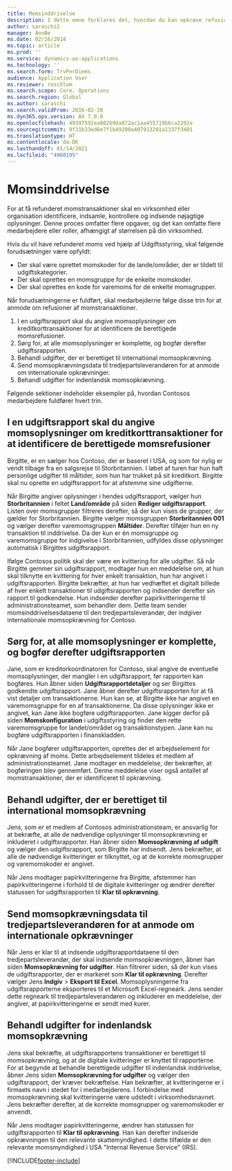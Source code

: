 ```yaml
---
title: Momsinddrivelse
description: I dette emne forklares det, hvordan du kan opkræve refusioner for momstransaktioner.
author: saraschi2
manager: AnnBe
ms.date: 02/26/2018
ms.topic: article
ms.prod: ''
ms.service: dynamics-ax-applications
ms.technology: ''
ms.search.form: TrvPerDiems
audience: Application User
ms.reviewer: roschlom
ms.search.scope: Core, Operations
ms.search.region: Global
ms.author: saraschi
ms.search.validFrom: 2016-02-28
ms.dyn365.ops.version: AX 7.0.0
ms.openlocfilehash: 49397592ea002b9da872ac1aa455719b6ca2292e
ms.sourcegitcommit: 9f31b33ed6e7f1b49200a407913201a1337f3401
ms.translationtype: HT
ms.contentlocale: da-DK
ms.lasthandoff: 01/14/2021
ms.locfileid: "4960195"
---
```

# <a name="vat-recovery"></a>Momsinddrivelse 

For at få refunderet momstransaktioner skal en virksomhed eller organisation identificere, indsamle, kontrollere og indsende nøjagtige oplysninger. Denne proces omfatter flere opgaver, og det kan omfatte flere medarbejdere eller roller, afhængigt af størrelsen på din virksomhed.

Hvis du vil have refunderet moms ved hjælp af Udgiftsstyring, skal følgende forudsætninger være opfyldt:

- Der skal være oprettet momskoder for de lande/områder, der er tildelt til udgiftskategorier.
- Der skal oprettes en momsgruppe for de enkelte momskoder.
- Der skal oprettes en kode for varemoms for de enkelte momsgrupper.

Når forudsætningerne er fuldført, skal medarbejderne følge disse trin for at anmode om refusioner af momstransaktioner.

1. I en udgiftsrapport skal du angive momsoplysninger om kreditkorttransaktioner for at identificere de berettigede momsrefusioner.
2. Sørg for, at alle momsoplysninger er komplette, og bogfør derefter udgiftsrapporten.
3. Behandl udgifter, der er berettiget til international momsopkrævning.
4. Send momsopkrævningsdata til tredjepartsleverandøren for at anmode om internationale opkrævninger.
5. Behandl udgifter for indenlandsk momsopkrævning.

Følgende sektioner indeholder eksempler på, hvordan Contosos medarbejdere fuldfører hvert trin.

## <a name="on-an-expense-report-enter-tax-information-about-credit-card-transactions-to-identify-eligible-vat-refunds"></a>I en udgiftsrapport skal du angive momsoplysninger om kreditkorttransaktioner for at identificere de berettigede momsrefusioner

Birgitte, er en sælger hos Contoso, der er baseret i USA, og som for nylig er vendt tilbage fra en salgsrejse til Storbritannien. I løbet af turen har hun haft personlige udgifter til måltider, som hun har trukket på sit kreditkort. Birgitte skal nu oprette en udgiftsrapport for at afstemme sine udgifterne.

Når Birgitte angiver oplysninger i hendes udgiftsrapport, vælger hun **Storbritannien** i feltet **Land/område** på siden **Rediger udgiftsrapport**. Listen over momsgrupper filtreres derefter, så der kun vises de grupper, der gælder for Storbritannien. Birgitte vælger momsgruppen **Storbritannien 001** og vælger derefter varemomsgruppen **Måltider**. Derefter tilføjer hun en ny transaktion til inddrivelse. Da der kun er én momsgruppe og varemomsgruppe for indgivelse i Storbritannien, udfyldes disse oplysninger automatisk i Birgittes udgiftsrapport.

Ifølge Contosos politik skal der være en kvittering for alle udgifter. Så når Birgitte gemmer sin udgiftsrapport, modtager hun en meddelelse om, at hun skal tilknytte en kvittering for hver enkelt transaktion, hun har angivet i udgiftsrapporten. Birgitte bekræfter, at hun har vedhæftet et digitalt billede af hver enkelt transaktioner til udgiftsrapporten og indsender derefter sin rapport til godkendelse. Hun indsender derefter papirkvitteringerne til administrationsteamet, som behandler dem. Dette team sender momsinddrivelsesdataene til den tredjepartsleverandør, der indgiver internationale momsopkrævning for Contoso.

## <a name="make-sure-that-all-tax-information-is-complete-and-then-post-the-expense-report"></a>Sørg for, at alle momsoplysninger er komplette, og bogfør derefter udgiftsrapporten

Jane, som er kreditorkoordinatoren for Contoso, skal angive de eventuelle momsoplysninger, der mangler i en udgiftsrapport, før rapporten kan bogføres. Hun åbner siden **Udgiftsrapportdetaljer** og ser Birgittes godkendte udgiftsrapport. Jane åbner derefter udgiftsrapporten for at få vist detaljer om transaktionerne. Hun kan se, at Birgitte ikke har angivet en varemomsgruppe for en af transaktionerne. Da disse oplysninger ikke er angivet, kan Jane ikke bogføre udgiftsrapporten. Jane kigger derfor på siden **Momskonfiguration** i udgiftsstyring og finder den rette varemomsgruppe for landet/området og transaktionstypen. Jane kan nu bogføre udgiftsrapporten i finanskladden.

Når Jane bogfører udgiftsrapporten, oprettes der et arbejdselement for opkrævning af moms. Dette arbejdselement tildeles et medlem af administrationsteamet. Jane modtager en meddelelse, der bekræfter, at bogføringen blev gennemført. Denne meddelelse viser også antallet af momstransaktioner, der er identificeret til opkrævning.

## <a name="process-expenses-that-are-eligible-for-international-vat-recovery"></a>Behandl udgifter, der er berettiget til international momsopkrævning

Jens, som er et medlem af Contosos administrationsteam, er ansvarlig for at bekræfte, at alle de nødvendige oplysninger til momsopkrævning er inkluderet i udgiftsrapporter. Han åbner siden **Momsopkrævning af udgift** og vælger den udgiftsrapport, som Birgitte har indsendt. Jens bekræfter, at alle de nødvendige kvitteringer er tilknyttet, og at de korrekte momsgrupper og varemomskoder er angivet.

Når Jens modtager papirkvitteringerne fra Birgitte, afstemmer han papirkvitteringerne i forhold til de digitale kvitteringer og ændrer derefter statussen for udgiftsrapporten til **Klar til opkrævning**.

## <a name="send-vat-recovery-data-to-the-third-party-vendor-to-file-international-recovery-returns"></a>Send momsopkrævningsdata til tredjepartsleverandøren for at anmode om internationale opkrævninger

Når Jens er klar til at indsende udgiftsrapportdataene til den tredjepartsleverandør, der skal indsende momsopkrævningen, åbner han siden **Momsopkrævning for udgifter**. Han filtrerer siden, så der kun vises de udgiftsrapporter, der er markeret som **Klar til opkrævning**. Derefter vælger Jens **Indgiv** &gt; **Eksport til Excel**. Momsoplysningerne fra udgiftsrapporterne eksporteres til et Microsoft Excel-regneark. Jens sender dette regneark til tredjepartsleverandøren og inkluderer en meddelelse, der angiver, at papirkvitteringerne er sendt med kurer.

## <a name="process-expenses-for-domestic-vat-recovery"></a>Behandl udgifter for indenlandsk momsopkrævning

Jens skal bekræfte, at udgiftsrapportens transaktioner er berettiget til momsopkrævning, og at de digitale kvitteringer er knyttet til rapporterne. For at begynde at behandle berettigede udgifter til indenlandsk inddrivelse, åbner Jens siden **Momsopkrævning for udgifter** og vælger den udgiftsrapport, der kræver bekræftelse. Han bekræfter, at kvitteringerne er i firmaets navn i stedet for i medarbejderens. I forbindelse med momsopkrævning skal kvitteringerne være udstedt i virksomhedsnavnet. Jens bekræfter derefter, at de korrekte momsgrupper og varemomskoder er anvendt.

Når Jens modtager papirkvitteringerne, ændrer han statussen for udgiftsrapporten til **Klar til opkrævning**. Han kan derefter indsende opkrævningen til den relevante skattemyndighed. I dette tilfælde er den relevante momsmyndighed i USA "Internal Revenue Service" (IRS).


[!INCLUDE[footer-include](../includes/footer-banner.md)]